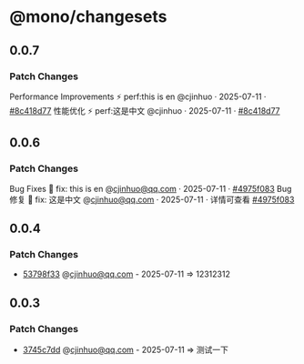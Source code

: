 # @mono/changesets

## 0.0.7

### Patch Changes

Performance Improvements ⚡
perf:this is en @cjinhuo · 2025-07-11 · [#8c418d77](https://github.com/cjinhuo/mono-sdk-boilerplate/commit/8c418d77f10349b77587844014f2e65a3caa16f4)
性能优化 ⚡
perf:这是中文 @cjinhuo · 2025-07-11 · [#8c418d77](https://github.com/cjinhuo/mono-sdk-boilerplate/commit/8c418d77f10349b77587844014f2e65a3caa16f4)

## 0.0.6

### Patch Changes

Bug Fixes 🐞
fix: this is en @cjinhuo@qq.com · 2025-07-11 · [#4975f083](https://github.com/cjinhuo/mono-sdk-boilerplate/commit/4975f0835b2dfe798cdb09a1997181fce4e03e5c)
Bug 修复 🐞
fix: 这是中文 @cjinhuo@qq.com · 2025-07-11 · 详情可查看 [#4975f083](https://github.com/cjinhuo/mono-sdk-boilerplate/commit/4975f0835b2dfe798cdb09a1997181fce4e03e5c)

## 0.0.4

### Patch Changes

- [53798f33](https://github.com/cjinhuo/mono-sdk-boilerplate/commit/53798f337f1938517e64cca21c0c7de117d52231) @cjinhuo@qq.com - 2025-07-11 => 12312312

## 0.0.3

### Patch Changes

- [3745c7dd](https://github.com/cjinhuo/mono-sdk-boilerplate/commit/3745c7dd1e8030d85c7381d503b33a02e320a7c1) @cjinhuo@qq.com - 2025-07-11 => 测试一下
